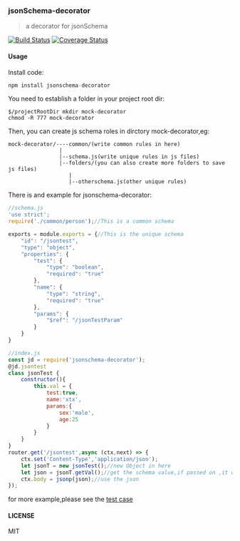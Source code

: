 ### jsonSchema-decorator

> a decorator for jsonSchema

[![Build Status](https://travis-ci.org/xtx1130/jsonschema-decorator.svg?branch=master)](https://travis-ci.org/xtx1130/jsonschema-decorator) [![Coverage Status](https://coveralls.io/repos/github/xtx1130/jsonschema-decorator/badge.svg?branch=master)](https://coveralls.io/github/xtx1130/jsonschema-decorator?branch=master)
#### Usage

Install code:
```js
npm install jsonschema-decorator
```
You need to establish a folder in your project root dir:
```shell
$/projectRootDir mkdir mock-decorator
chmod -R 777 mock-decorator 
```
Then, you can create js schema roles in dirctory mock-decorator,eg:
```code
mock-decorator/----common/(write common rules in here)
                |
                |--schema.js(write unique rules in js files)
                |--folders/(you can also create more folders to save js files)
                   |
                   |--otherschema.js(other unique rules) 
```
There is and example for jsonschema-decorator:
```js
//schema.js
'use strict';
require('./common/person');//This is a common schema

exports = module.exports = {//This is the unique schema
    "id": "/jsontest",
    "type": "object",
    "properties": {
        "test": {
            "type": "boolean",
            "required": "true"
        },
        "name": {
            "type": "string",
            "required": "true"
        },
        "params": {
            "$ref": "/jsonTestParam"
        }
    }
}

//index.js
const jd = require('jsonschema-decorator');
@jd.jsontest
class jsonTest {
    constructor(){
        this.val = {
            test:true,
            name:'xtx',
            params:{
                sex:'male',
                age:25
            }
        }
    }
}
router.get('/jsontest',async (ctx,next) => {
    ctx.set('Content-Type','application/json');
    let jsonT = new jsonTest();//new Object in here
    let json = jsonT.getVal();//get the schema value,if passed on ,it will return the mock json,else it will return a json contains the mistake
    ctx.body = jsonp(json);//use the json
});
```
for more example,please see the [test case](https://github.com/xtx1130/jsonschema-decorator/blob/master/test/server.js)

#### LICENSE

MIT